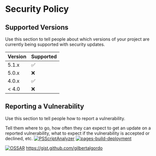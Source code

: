 # Security Policy

## Supported Versions

Use this section to tell people about which versions of your project are
currently being supported with security updates.

| Version | Supported          |
| ------- | ------------------ |
| 5.1.x   | :white_check_mark: |
| 5.0.x   | :x:                |
| 4.0.x   | :white_check_mark: |
| < 4.0   | :x:                |

## Reporting a Vulnerability

Use this section to tell people how to report a vulnerability.

Tell them where to go, how often they can expect to get an update on a
reported vulnerability, what to expect if the vulnerability is accepted or
declined, etc.
[![PSScriptAnalyzer](https://github.com/gilbertalgordo/glorious-happiness/actions/workflows/powershell.yml/badge.svg?branch=main)](https://github.com/gilbertalgordo/glorious-happiness/actions/workflows/powershell.yml)
[![pages-build-deployment](https://github.com/gilbertalgordo/glorious-happiness/actions/workflows/pages/pages-build-deployment/badge.svg)](https://github.com/gilbertalgordo/glorious-happiness/actions/workflows/pages/pages-build-deployment)

[![OSSAR](https://github.com/gilbertalgordo/glorious-happiness/actions/workflows/ossar.yml/badge.svg)](https://github.com/gilbertalgordo/glorious-happiness/actions/workflows/ossar.yml)
https://gist.github.com/gilbertalgordo

